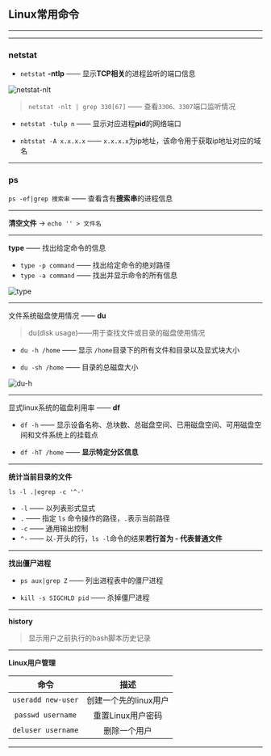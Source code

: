 ## <a name="top">Linux常用命令</a> 



---







----

### <a name="netstat">netstat</a>

+ `netstat` **-ntlp**  —— 显示**TCP相关**的进程监听的端口信息

![netstat-nlt]()

> `netstat -nlt | grep 330[67]` —— 查看`3306、3307`端口监听情况





+ `netstat -tulp n` —— 显示对应进程**pid**的网络端口



+ `nbtstat -A x.x.x.x` —— `x.x.x.x`为ip地址，该命令用于获取ip地址对应的域名




----

### <a name="ps">ps</a>

`ps -ef|grep 搜索串` —— 查看含有**搜索串**的进程信息



----

**清空文件**  →  `echo '' > 文件名`





----

<a name="type">**type** —— 找出给定命令的信息</a>

+ `type -p command` —— 找出给定命令的绝对路径
+ `type -a command` —— 找出并显示命令的所有信息

![type]()



------

<a name="du">文件系统磁盘使用情况 —— **du**</a>

> du(disk usage)——用于查找文件或目录的磁盘使用情况

+ `du -h /home` —— 显示 `/home`目录下的所有文件和目录以及显式块大小


+ `du -sh /home` —— 目录的总磁盘大小

![du-h]()



------

<a name="df">显式linux系统的磁盘利用率 —— **df**</a>

+ `df -h` —— 显示设备名称、总块数、总磁盘空间、已用磁盘空间、可用磁盘空间和文件系统上的挂载点



+ `df -hT /home` —— **显示特定分区信息**




------

<a name="calulateFileCount">**统计当前目录的文件**</a>

 `ls -l .|egrep -c '^-'`

+ `-l` —— 以列表形式显式
+ `.` —— 指定 `ls` 命令操作的路径，`.`表示当前路径
+ `-c` —— 通用输出控制
+ `^-` —— 以`-`开头的行，`ls -l`命令的结果**若行首为 - 代表普通文件**




----

<a name="showZProcess">**找出僵尸进程**</a>

+  `ps aux|grep Z` —— 列出进程表中的僵尸进程


+ `kill -s SIGCHLD pid` —— 杀掉僵尸进程




-----

<a name="history">**history**</a>

> 显示用户之前执行的bash脚本历史记录





-----

<a name="userManage">**Linux用户管理**</a>

|         命令         |      描述       |
| :----------------: | :-----------: |
| `useradd new-user` | 创建一个先的linux用户 |
| `passwd username`  |  重置Linux用户密码  |
| `deluser username` |    删除一个用户     |





------

